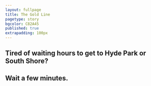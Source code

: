 ```yaml
---
layout: fullpage
title: The Gold Line
pagetype: story
bgcolor: C82A45
published: true
extrapadding: 100px
---
```


## Tired of waiting hours to get to Hyde Park or South Shore?

## Wait a few minutes.
